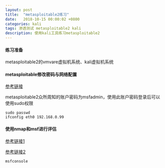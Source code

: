 ```yaml
---
layout: post
title:  "metasploitable2练习"
date:   2018-10-15 00:00:02 +0800
categories: kali
tags: 渗透测试 metasploitable2 kali
description: 使用kali工具练习metasploitable2
---
```


#### 练习准备

metasploitable2的vmvare虚拟机系统、kali虚拟机系统

#### metasploitable修改密码与网络配置

[参考链接](https://zerlong.com/426.html)

metasploitable2众所周知的账户密码为msfadmin，使用此账户密码登录后可以使用sudo权限

	sudo passwd
	ifconfig eth0 192.168.0.99


#### 使用nmap和msf进行评估

[参考链接1](https://www.cnblogs.com/yuleitest/articles/8393202.html)

[参考链接2](http://www.freebuf.com/articles/system/34571.html)

	msfconsole
